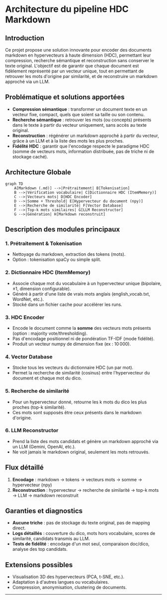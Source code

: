 # Architecture du pipeline HDC Markdown

## Introduction

Ce projet propose une solution innovante pour encoder des documents markdown en hypervecteurs à haute dimension (HDC), permettant leur compression, recherche sémantique et reconstruction sans conserver le texte original. L'objectif est de garantir que chaque document est fidèlement représenté par un vecteur unique, tout en permettant de retrouver les mots d'origine par similarité, et de reconstruire un markdown approché via un LLM.

## Problématique et solutions apportées

- **Compression sémantique** : transformer un document texte en un vecteur fixe, compact, quels que soient sa taille ou son contenu.
- **Recherche sémantique** : retrouver les mots (ou concepts) présents dans le texte à partir du vecteur uniquement, sans accès au texte original.
- **Reconstruction** : régénérer un markdown approché à partir du vecteur, grâce à un LLM et à la liste des mots les plus proches.
- **Fidélité HDC** : garantir que l'encodage respecte le paradigme HDC (somme de vecteurs mots, information distribuée, pas de triche ni de stockage caché).

## Architecture Globale

```mermaid
graph TD
    A[Markdown (.md)] -->|Prétraitement| B[Tokenisation]
    B -->|Vérification vocabulaire| C[Dictionnaire HDC (ItemMemory)]
    C -->|Vecteurs mots| D[HDC Encoder]
    D -->|Somme + Threshold| E[Hypervecteur du document (npy)]
    E -->|Recherche de similarité| F[Vector Database]
    F -->|Top-k mots similaires| G[LLM Reconstructor]
    G -->|Génération| H[Markdown reconstruit]
```

## Description des modules principaux

### 1. Prétraitement & Tokenisation
- Nettoyage du markdown, extraction des tokens (mots).
- Option : tokenisation spaCy ou simple split.

### 2. Dictionnaire HDC (ItemMemory)
- Associe chaque mot du vocabulaire à un hypervecteur unique (bipolaire, ±1, dimension configurable).
- Généré à partir d'une liste de vrais mots anglais (english_vocab.txt, WordNet, etc.).
- Stocké dans un fichier cache pour accélérer les runs.

### 3. HDC Encoder
- Encode le document comme la **somme** des vecteurs mots présents (option : majority vote/thresholding).
- Pas d'encodage positionnel ni de pondération TF-IDF (mode fidélité).
- Produit un vecteur numpy de dimension fixe (ex : 10 000).

### 4. Vector Database
- Stocke tous les vecteurs du dictionnaire HDC (un par mot).
- Permet la recherche de similarité (cosinus) entre l'hypervecteur du document et chaque mot du dico.

### 5. Recherche de similarité
- Pour un hypervecteur donné, retourne les k mots du dico les plus proches (top-k similarité).
- Ces mots sont supposés être ceux présents dans le markdown d'origine.

### 6. LLM Reconstructor
- Prend la liste des mots candidats et génère un markdown approché via un LLM (Gemini, OpenAI, etc.).
- Ne voit jamais le markdown original, seulement les mots retrouvés.

## Flux détaillé

1. **Encodage** : markdown → tokens → vecteurs mots → somme → hypervecteur (npy)
2. **Reconstruction** : hypervecteur → recherche de similarité → top-k mots → LLM → markdown reconstruit

## Garanties et diagnostics
- **Aucune triche** : pas de stockage du texte original, pas de mapping direct.
- **Logs détaillés** : couverture du dico, mots hors vocabulaire, scores de similarité, candidats transmis au LLM.
- **Tests de fidélité** : encodage d'un mot seul, comparaison doc/dico, analyse des top candidats.

## Extensions possibles
- Visualisation 3D des hypervecteurs (PCA, t-SNE, etc.).
- Adaptation à d'autres langues ou vocabulaires.
- Compression, anonymisation, clustering de documents.

---

